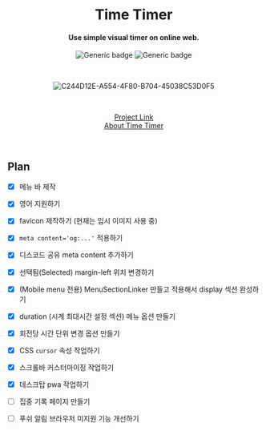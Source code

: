 <div align="center">

# Time Timer

#### Use simple visual timer on online web.

![Generic badge](https://img.shields.io/github/deployments/fecapark/time-timer/production?label=build&logoColor=white)
![Generic badge](https://img.shields.io/github/deployments/fecapark/time-timer/production?label=vercel&logo=vercel&logoColor=white)

<br />

![C244D12E-A554-4F80-B704-45038C53D0F5](https://user-images.githubusercontent.com/101973955/209845740-ab1ed887-e9e0-43c0-be3a-434d4fffe625.jpeg)

<br />

[Project Link](https://timer.fecapark.com)  
[About Time Timer](https://www.timetimer.com)

<br />
</div>

## Plan

- [x] 메뉴 바 제작
- [x] 영어 지원하기
- [x] favicon 제작하기 (현재는 임시 이미지 사용 중)
- [x] `meta content='og:...'` 적용하기
- [x] 디스코드 공유 meta content 추가하기
- [x] 선택됨(Selected) margin-left 위치 변경하기
- [x] (Mobile menu 전용) MenuSectionLinker 만들고 적용해서 display 섹션 완성하기
- [x] duration (시계 최대시간 설정 섹션) 메뉴 옵션 만들기
- [x] 회전당 시간 단위 변경 옵션 만들기
- [x] CSS `cursor` 속성 작업하기
- [x] 스크롤바 커스터마이징 작업하기
- [x] 데스크탑 pwa 작업하기

- [ ] 집중 기록 페이지 만들기

- [ ] 푸쉬 알림 브라우저 미지원 기능 개선하기
